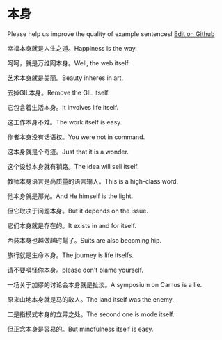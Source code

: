 # 本身

Please help us improve the quality of example sentences! [Edit on Github](https://github.com/jiyushe/jiyu-example-sentence-source/blob/main/chinese/benshen.md)

<p><span class="chinese">幸福本身就是人生之道。</span><span class="english">Happiness is the way.</span></p>

<p><span class="chinese">呵呵，就是万维网本身。</span><span class="english">Well, the web itself.</span></p>

<p><span class="chinese">艺术本身就是美丽。</span><span class="english">Beauty inheres in art.</span></p>

<p><span class="chinese">去掉GIL本身。</span><span class="english">Remove the GIL itself.</span></p>

<p><span class="chinese">它包含着生活本身。</span><span class="english">It involves life itself.</span></p>

<p><span class="chinese">这工作本身不难。</span><span class="english">The work itself is easy.</span></p>

<p><span class="chinese">作者本身没有话语权。</span><span class="english">You were not in command.</span></p>

<p><span class="chinese">这本身就是个奇迹。</span><span class="english">Just that it is a wonder.</span></p>

<p><span class="chinese">这个设想本身就有销路。</span><span class="english">The idea will sell itself.</span></p>

<p><span class="chinese">教师本身语言是高质量的语言输入。</span><span class="english">This is a high-class word.</span></p>

<p><span class="chinese">他本身就是那光。</span><span class="english">And He himself is the light.</span></p>

<p><span class="chinese">但它取决于问题本身。</span><span class="english">But it depends on the issue.</span></p>

<p><span class="chinese">它们本身就是存在的。</span><span class="english">It exists in and for itself.</span></p>

<p><span class="chinese">西装本身也越做越时髦了。</span><span class="english">Suits are also becoming hip.</span></p>

<p><span class="chinese">旅行就是生命本身。</span><span class="english">The journey is life itselfs.</span></p>

<p><span class="chinese">请不要嗔怪你本身。</span><span class="english">please don't blame yourself.</span></p>

<p><span class="chinese">一场关于加缪的讨论会本身就是扯淡。</span><span class="english">A symposium on Camus is a lie.</span></p>

<p><span class="chinese">原来山地本身就是马的敌人。</span><span class="english">The land itself was the enemy.</span></p>

<p><span class="chinese">二是指模式本身的立异之处。</span><span class="english">The second one is mode itself.</span></p>

<p><span class="chinese">但正念本身是容易的。</span><span class="english">But mindfulness itself is easy.</span></p>


